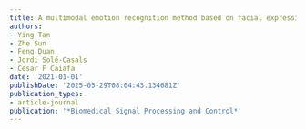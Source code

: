 ```yaml
---
title: A multimodal emotion recognition method based on facial expressions and electroencephalography
authors:
- Ying Tan
- Zhe Sun
- Feng Duan
- Jordi Solé-Casals
- Cesar F Caiafa
date: '2021-01-01'
publishDate: '2025-05-29T08:04:43.134681Z'
publication_types:
- article-journal
publication: '*Biomedical Signal Processing and Control*'
---
```

